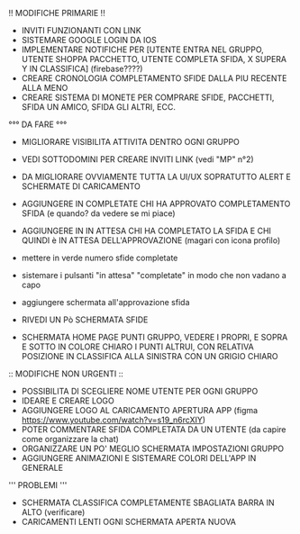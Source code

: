 !! MODIFICHE PRIMARIE !!
- INVITI FUNZIONANTI CON LINK
- SISTEMARE GOOGLE LOGIN DA IOS
- IMPLEMENTARE NOTIFICHE PER [UTENTE ENTRA NEL GRUPPO, UTENTE SHOPPA PACCHETTO, UTENTE COMPLETA SFIDA, X SUPERA Y IN CLASSIFICA] (firebase????)
- CREARE CRONOLOGIA COMPLETAMENTO SFIDE DALLA PIU RECENTE ALLA MENO
- CREARE SISTEMA DI MONETE PER COMPRARE SFIDE, PACCHETTI, SFIDA UN AMICO, SFIDA GLI ALTRI, ECC.


°°° DA FARE °°°
- MIGLIORARE VISIBILITA ATTIVITA DENTRO OGNI GRUPPO
- VEDI SOTTODOMINI PER CREARE INVITI LINK (vedi "MP" n°2)

- DA MIGLIORARE OVVIAMENTE TUTTA LA UI/UX SOPRATUTTO ALERT E SCHERMATE DI CARICAMENTO

- AGGIUNGERE IN COMPLETATE CHI HA APPROVATO COMPLETAMENTO SFIDA (e quando? da vedere se mi piace)
- AGGIUNGERE IN IN ATTESA CHI HA COMPLETATO LA SFIDA E CHI QUINDI è IN ATTESA DELL'APPROVAZIONE (magari con icona      profilo)
- mettere in verde numero sfide completate
- sistemare i pulsanti "in attesa" "completate" in modo che non vadano a capo
- aggiungere schermata all'approvazione sfida

- RIVEDI UN Pò SCHERMATA SFIDE

- SCHERMATA HOME PAGE PUNTI GRUPPO, VEDERE I PROPRI, E SOPRA E SOTTO IN COLORE CHIARO I PUNTI ALTRUI, CON RELATIVA POSIZIONE IN CLASSIFICA ALLA SINISTRA CON UN GRIGIO CHIARO




:: MODIFICHE NON URGENTI ::
- POSSIBILITA DI SCEGLIERE NOME UTENTE PER OGNI GRUPPO
- IDEARE E CREARE LOGO
- AGGIUNGERE LOGO AL CARICAMENTO APERTURA APP (figma https://www.youtube.com/watch?v=s19_n6rcXIY)
- POTER COMMENTARE SFIDA COMPLETATA DA UN UTENTE (da capire come organizzare la chat)
- ORGANIZZARE UN PO' MEGLIO SCHERMATA IMPOSTAZIONI GRUPPO
- AGGIUNGERE ANIMAZIONI E SISTEMARE COLORI DELL'APP IN GENERALE


''' PROBLEMI '''
- SCHERMATA CLASSIFICA COMPLETAMENTE SBAGLIATA BARRA IN ALTO (verificare)
- CARICAMENTI LENTI OGNI SCHERMATA APERTA NUOVA